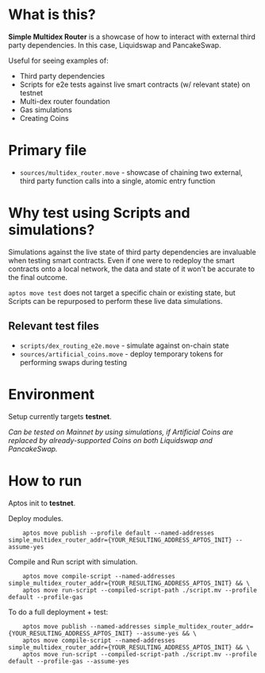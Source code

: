 # What is this?
**Simple Multidex Router** is a showcase of how to interact with external third party dependencies. In this case, Liquidswap and PancakeSwap.

Useful for seeing examples of:
* Third party dependencies
* Scripts for e2e tests against live smart contracts (w/ relevant state) on testnet
* Multi-dex router foundation
* Gas simulations
* Creating Coins

# Primary file
* `sources/multidex_router.move` - showcase of chaining two external, third party function calls into a single, atomic entry function

# Why test using Scripts and simulations?
Simulations against the live state of third party dependencies are invaluable when testing smart contracts. 
Even if one were to redeploy the smart contracts onto a local network, the data and state of it won't be accurate to the final outcome.

`aptos move test` does not target a specific chain or existing state, but Scripts can be repurposed to perform these live data simulations.

## Relevant test files
* `scripts/dex_routing_e2e.move` - simulate against on-chain state
* `sources/artificial_coins.move` - deploy temporary tokens for performing swaps during testing

# Environment
Setup currently targets **testnet**.

*Can be tested on Mainnet by using simulations, if Artificial Coins are replaced by already-supported Coins on both Liquidswap and PancakeSwap.*

# How to run
Aptos init to **testnet**.

Deploy modules.
```console
    aptos move publish --profile default --named-addresses simple_multidex_router_addr={YOUR_RESULTING_ADDRESS_APTOS_INIT} --assume-yes
```
Compile and Run script with simulation.
```console
    aptos move compile-script --named-addresses simple_multidex_router_addr={YOUR_RESULTING_ADDRESS_APTOS_INIT} && \ 
    aptos move run-script --compiled-script-path ./script.mv --profile default --profile-gas
```

To do a full deployment + test:
```console
    aptos move publish --named-addresses simple_multidex_router_addr={YOUR_RESULTING_ADDRESS_APTOS_INIT} --assume-yes && \
    aptos move compile-script --named-addresses simple_multidex_router_addr={YOUR_RESULTING_ADDRESS_APTOS_INIT} && \
    aptos move run-script --compiled-script-path ./script.mv --profile default --profile-gas --assume-yes
```
